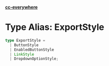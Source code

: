 [**cc-everywhere**](../../../../../index.md)

<HorizontalLine />

# Type Alias: ExportStyle

```ts
type ExportStyle = 
  | ButtonStyle
  | EnabledButtonStyle
  | LinkStyle
  | DropdownOptionStyle;
```
